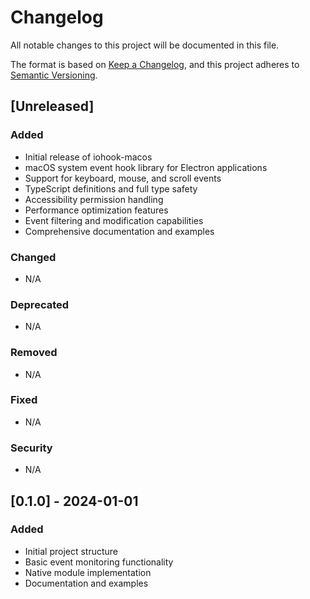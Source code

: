 # Changelog

All notable changes to this project will be documented in this file.

The format is based on [Keep a Changelog](https://keepachangelog.com/en/1.0.0/),
and this project adheres to [Semantic Versioning](https://semver.org/spec/v2.0.0.html).

## [Unreleased]

### Added
- Initial release of iohook-macos
- macOS system event hook library for Electron applications
- Support for keyboard, mouse, and scroll events
- TypeScript definitions and full type safety
- Accessibility permission handling
- Performance optimization features
- Event filtering and modification capabilities
- Comprehensive documentation and examples

### Changed
- N/A

### Deprecated
- N/A

### Removed
- N/A

### Fixed
- N/A

### Security
- N/A

## [0.1.0] - 2024-01-01

### Added
- Initial project structure
- Basic event monitoring functionality
- Native module implementation
- Documentation and examples 